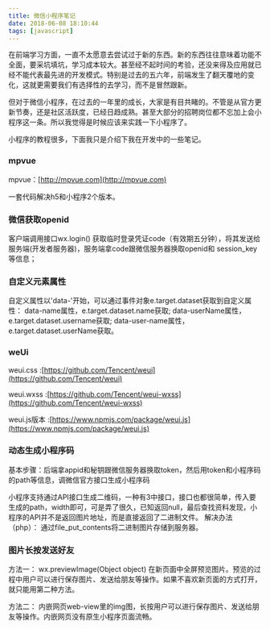```yaml
---
title: 微信小程序笔记
date: 2018-06-08 18:10:44
tags: [javascript]
---
```


在前端学习方面，一直不太愿意去尝试过于新的东西。新的东西往往意味着功能不全面，要采坑填坑，学习成本较大。甚至经不起时间的考验，还没来得及应用就已经不能代表最先进的开发模式。特别是过去的五六年，前端发生了翻天覆地的变化，这就更需要我们有选择性的去学习，而不是冒然跟新。

但对于微信小程序，在过去的一年里的成长，大家是有目共睹的。不管是从官方更新节奏，还是社区活跃度，已经日趋成熟。甚至大部分的招聘岗位都不忘加上会小程序这一条。所以我觉得是时候应该来实践一下小程序了。

小程序的教程很多，下面我只是介绍下我在开发中的一些笔记。

### mpvue
mpvue：[http://mpvue.com](http://mpvue.com)

一套代码解决h5和小程序2个版本。

### 微信获取openid
客户端调用接口wx.login() 获取临时登录凭证code（有效期五分钟），将其发送给服务端(开发者服务器)，服务端拿code跟微信服务器换取openid和 session_key 等信息；

### 自定义元素属性
自定义属性以'data-'开始，可以通过事件对象e.target.dataset获取到自定义属性：
data-name属性，e.target.dataset.name获取;
data-userName属性，e.target.dataset.username获取;
data-user-name属性，e.target.dataset.userName获取。

### weUi
weui.css :[https://github.com/Tencent/weui](https://github.com/Tencent/weui)

weui.wxss :[https://github.com/Tencent/weui-wxss](https://github.com/Tencent/weui-wxss)

weui.js版本 :[https://www.npmjs.com/package/weui.js](https://www.npmjs.com/package/weui.js)

### 动态生成小程序码
基本步骤：后端拿appid和秘钥跟微信服务器换取token，然后用token和小程序码的path等信息，调微信官方接口生成小程序码

小程序支持通过API接口生成二维码，一种有3中接口，接口也都很简单，传入要生成的path，width即可，可是弄了很久，已知返回null，最后查找资料发现，小程序的API并不是返回图片地址，而是直接返回了二进制文件。
解决办法（php）：
   通过file_put_contents将二进制图片存储到服务器。

### 图片长按发送好友
方法一：
wx.previewImage(Object object)
在新页面中全屏预览图片。预览的过程中用户可以进行保存图片、发送给朋友等操作。如果不喜欢新页面的方式打开，就只能用第二种方法。

方法二：
内嵌网页web-view里的img图，长按用户可以进行保存图片、发送给朋友等操作。内嵌网页没有原生小程序页面流畅。

